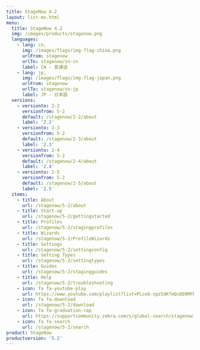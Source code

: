 ```yaml
---
title: StageNow 4.2
layout: list-mx.html
menu:
  title: StageNow 4.2
  img: /images/products/stagenow.png
  languages:
    - lang: cn,
      img: /images/flags/img-flag-china.png
      urlFrom: stagenow
      urlTo: stagenow/sn-cn
      label: CN - 普通话
    - lang: jp,
      img: /images/flags/img-flag-japan.png
      urlFrom: stagenow
      urlTo: stagenow/sn-jp
      label: JP - 日本語
  versions:
    - versionto: 2-2
      versionfrom: 5-2
      default: /stagenow/2-2/about
      label: '2.2'
    - versionto: 2-3
      versionfrom: 5-2
      default: /stagenow/2-3/about
      label: '2.3'
    - versionto: 2-4
      versionfrom: 5-2
      default: /stagenow/2-4/about
      label: '2.4'
    - versionto: 2-5
      versionfrom: 5-2
      default: /stagenow/2-5/about
      label: '2.5'
  items:
    - title: About
      url: /stagenow/5-2/about
    - title: Start-up
      url: /stagenow/5-2/gettingstarted
    - title: Profiles
      url: /stagenow/5-2/stagingprofiles
    - title: Wizards
      url: /stagenow/5-2/ProfileWizards
    - title: Settings
      url: /stagenow/5-2/settingconfig
    - title: Setting Types
      url: /stagenow/5-2/settingtypes
    - title: Guides
      url: /stagenow/5-2/stagingguides
    - title: Help
      url: /stagenow/5-2/troubleshooting
    - icon: fa fa-youtube-play
      url: https://www.youtube.com/playlist?list=PLce6-npz5dKfmQcDERMFNiOeZrVAEJtXH    
    - icon: fa fa-download
      url: /stagenow/5-2/download    
    - icon: fa fa-graduation-cap
      url: https://supportcommunity.zebra.com/s/global-search/stagenow?language=en_US
    - icon: fa fa-search
      url: /stagenow/5-2/search
product: StageNow
productversion: '5.2'
---
```


<!-- 11/16/20 - narrowing the tab menus so they don't cause wrapping
  1. changed "Troubleshooting" tab to "Help"
  2. removed the "Install" tab (and added a link to install in Start page 

      - title: Install
      url: /stagenow/5-2/installing

 -->